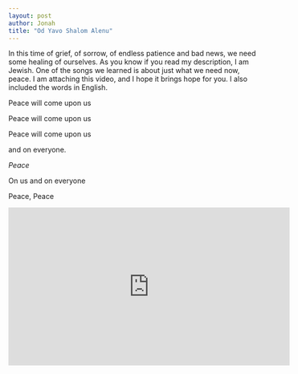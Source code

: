 ```yaml
---
layout: post
author: Jonah
title: "Od Yavo Shalom Alenu"
---
```


In this time of grief, of sorrow, of endless patience and bad news, we need some healing of ourselves. As you know if you read my description, I am Jewish. One of the songs we learned is about just what we need now, peace. I am attaching this video, and I hope it brings hope for you. I also included the words in English.

Peace will come upon us

Peace will come upon us

Peace will come upon us

and on everyone.


*Peace*

On us and on everyone

Peace, Peace

<iframe width="560" height="315" src="https://www.youtube.com/embed/i4HViPVymlo" frameborder="0" allow="accelerometer; autoplay; clipboard-write; encrypted-media; gyroscope; picture-in-picture" allowfullscreen></iframe>
